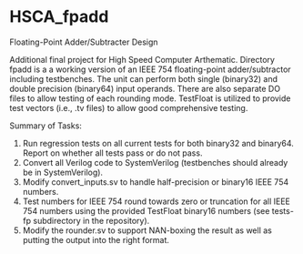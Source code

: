 # HSCA_fpadd
Floating-Point Adder/Subtracter Design

Additional final project for High Speed Computer Arthematic.
Directory fpadd is a a working version of an IEEE 754 floating-point adder/subtractor including testbenches. The unit can perform both single (binary32) and double precision (binary64) input operands.  There are also separate DO files to allow testing of each rounding mode.  TestFloat is utilized to provide test vectors (i.e., .tv files) to allow good comprehensive testing.

Summary of Tasks: 
1. Run regression tests on all current tests for both binary32 and binary64.  Report on whether all tests pass or do not pass.
2. Convert all Verilog code to SystemVerilog (testbenches should already be in SystemVerilog).
3. Modify convert_inputs.sv to handle half-precision or binary16 IEEE 754 numbers.
4. Test numbers for IEEE 754 round towards zero or truncation for all IEEE 754 numbers using the provided TestFloat binary16 numbers (see tests-fp subdirectory in the repository).
5. Modify the rounder.sv to support NAN-boxing the result as well as putting the output into the right format.
